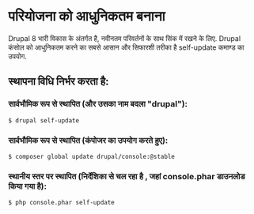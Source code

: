 # परियोजना को आधुनिकतम बनाना
Drupal 8 भारी विकास के अंतर्गत है, नवीनतम परिवर्तनों के साथ सिंक में रखने के लिए. Drupal कंसोल को आधुनिकतम करने का सबसे आसान और सिफारशी तरीका है self-update कमाण्ड का उपयोग.

## स्थापना विधि निर्भर करता है:

### सार्वभौमिक रूप से स्थापित (और उसका नाम बदला "drupal"):
```
$ drupal self-update
```

### सार्वभौमिक रूप से स्थापित (कंपोजर का उपयोग करते हुए):
```
$ composer global update drupal/console:@stable
```

### स्थानीय स्तर पर स्थापित (निर्देशिका से चल रहा है , जहां console.phar डाउनलोड किया गया है):
```
$ php console.phar self-update
```

